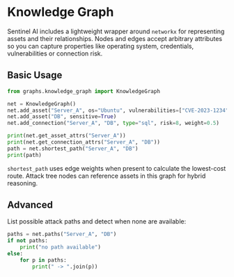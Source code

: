 # Knowledge Graph

Sentinel AI includes a lightweight wrapper around `networkx` for representing assets and their relationships.
Nodes and edges accept arbitrary attributes so you can capture properties like operating system, credentials,
vulnerabilities or connection risk.

## Basic Usage

```python
from graphs.knowledge_graph import KnowledgeGraph

net = KnowledgeGraph()
net.add_asset("Server_A", os="Ubuntu", vulnerabilities=["CVE-2023-1234"])
net.add_asset("DB", sensitive=True)
net.add_connection("Server_A", "DB", type="sql", risk=8, weight=0.5)

print(net.get_asset_attrs("Server_A"))
print(net.get_connection_attrs("Server_A", "DB"))
path = net.shortest_path("Server_A", "DB")
print(path)
```

`shortest_path` uses edge weights when present to calculate the lowest-cost route.
Attack tree nodes can reference assets in this graph for hybrid reasoning.

## Advanced

List possible attack paths and detect when none are available:

```python
paths = net.paths("Server_A", "DB")
if not paths:
    print("no path available")
else:
    for p in paths:
        print(" -> ".join(p))
```
